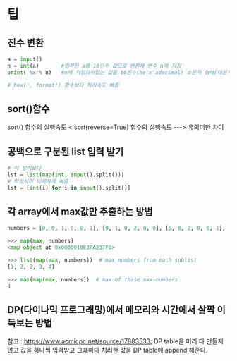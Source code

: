 # 팁
## 진수 변환
```python
a = input()  
n = int(a)       #입력된 a를 10진수 값으로 변환해 변수 n에 저장  
print('%x'% n)   #n에 저장되어있는 값을 16진수(he'x'adecimal) 소문자 형태(대문자는 x->X) 문자열로 출력

# hex(), format() 함수보다 처리속도 빠름
```

## sort()함수
sort() 함수의 실행속도 < sort(reverse=True) 함수의 실행속도  ---> 유의미한 차이  

## 공백으로 구분된 list 입력 받기
```python
# 이 방식보다
lst = list(map(int, input().split()))
# 이방식이 미세하게 빠름
lst = [int(i) for i in input().split()]
```

## 각 array에서 max값만 추출하는 방법

```python
numbers = [0, 0, 1, 0, 0, 1], [0, 1, 0, 2, 0, 0], [0, 0, 2, 0, 0, 1], [0, 1, 0, 3, 0, 0], [0, 0, 0, 0, 4, 0]

>>> map(max, numbers)
<map object at 0x0000018E8FA237F0>

>>> list(map(max, numbers))  # max numbers from each sublist
[1, 2, 2, 3, 4]

>>> max(map(max, numbers))  # max of those max-numbers
4 
```

## DP(다이나믹 프로그래밍)에서 메모리와 시간에서 살짝 이득보는 방법
참고 : https://www.acmicpc.net/source/17883533;
DP table을 미리 다 만들지 않고 값을 하나씩 입력받고 그떄마다 처리한 값을 DP table에 append 해준다.
